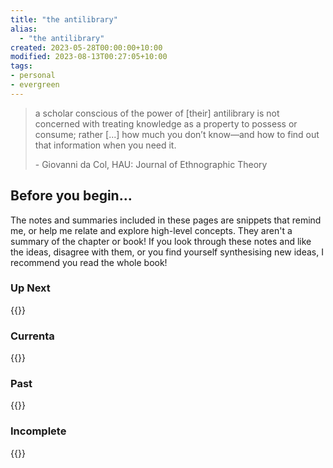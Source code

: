```yaml
---
title: "the antilibrary"
alias:
  - "the antilibrary"
created: 2023-05-28T00:00:00+10:00
modified: 2023-08-13T00:27:05+10:00
tags:
- personal
- evergreen
---
```


> a scholar conscious of the power of [their] antilibrary is not concerned with treating knowledge as a property to possess or consume; rather [...] how much you don’t know—and how to find out that information when you need it.
> 
> \- Giovanni da Col, HAU: Journal of Ethnographic Theory

## Before you begin…

The notes and summaries included in these pages are snippets that remind me, or help me relate and explore high-level concepts. They aren't a summary of the chapter or book! If you look through these notes and like the ideas, disagree with them, or you find yourself synthesising new ideas, I recommend you read the whole book!

### Up Next

{{<page-books status="Up Next">}}

### Currenta

{{<page-books status="In Progress">}}

### Past

{{<page-books status="Completed">}}

### Incomplete

{{<page-books status="Incomplete">}}